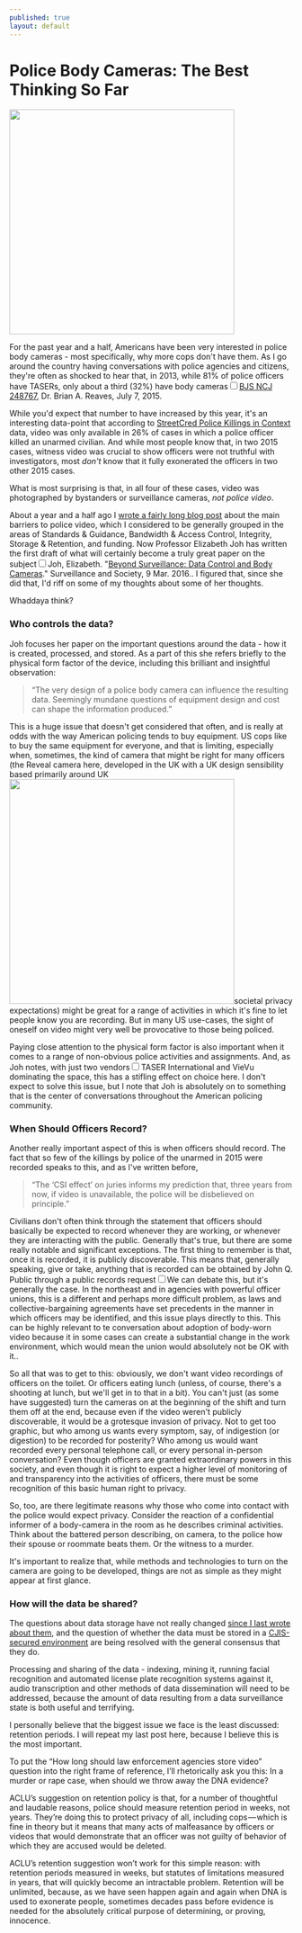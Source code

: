 ```yaml
---
published: true
layout: default
---
```

<h1>Police Body Cameras: The Best Thinking So Far </h1>
<p><img class="left" width="400px" src="https://nselby.github.io/assets/img/body_cameras.png" /></p>

<p>For the past year and a half, Americans have been very interested in police body cameras - most specifically, why more cops don't have them. As I go around the country having conversations with police agencies and citizens, they're often as shocked to hear that, in 2013, while 81% of police officers have TASERs, only about a third (32%) have body cameras<label for="sn-demo" class="margin-toggle sidenote-number"></label><input type="checkbox" id="sn-demo" class="margin-toggle"/><span class="sidenote"><a href="http://www.bjs.gov/index.cfm?ty=pbdetail&iid=5321" target="_blank">BJS NCJ 248767</a>, Dr. Brian A. Reaves, July 7, 2015</span>.</p>

<p>While you'd expect that number to have increased by this year, it's an interesting data-point that according to <a href="http://streetcredsoftware.com/pkic" target="_blank">StreetCred Police Killings in Context</a> data, video was only available in 26% of cases in which a police officer killed an unarmed civilian. And while most people know that, in two 2015 cases, witness video was crucial to show officers were not truthful with investigators, most <em>don't</em> know that it fully exonerated the officers in two other 2015 cases.</p>

<p>What is most surprising is that, in all four of these cases, video was photographed by bystanders or surveillance cameras, <em>not police video</em>.</p>

<p>About a year and a half ago I <a href="https://medium.com/@nselby/barriers-to-officer-worn-video-the-ten-per-cent-challenge-50391ed9d688#.jlouj8bj4" target="_blank">wrote a fairly long blog post</a> about the main barriers to police video, which I considered to be generally grouped in the areas of Standards & Guidance, Bandwidth & Access Control, Integrity, Storage & Retention, and funding. Now Professor Elizabeth Joh has written the first draft of what will certainly become a truly great paper on the subject<label for="sn-demo" class="margin-toggle sidenote-number"></label><input type="checkbox" id="sn-demo" class="margin-toggle"/><span class="sidenote">Joh, Elizabeth. "<a href="http://ssrn.com/abstract=2744159" target="_blank">Beyond Surveillance: Data Control and Body Cameras</a>." Surveillance and Society, 9 Mar. 2016.</span>. I figured that, since she did that, I'd riff on some of my thoughts about some of her thoughts. </p>

<p>Whaddaya think?</p> 

<h3>Who controls the data?</h3>
<p>Joh focuses her paper on the important questions around the data - how it is created, processed, and stored. As a part of this she refers briefly to the physical form factor of the device, including this brilliant and insightful observation:</p>

<blockquote>“The very design of a police body camera can influence the resulting data. Seemingly mundane questions of equipment design and cost can shape the information produced.”</blockquote>

<p>This is a huge issue that doesn't get considered that often, and is really at odds with the way American policing tends to buy equipment. US cops like to buy the same equipment for everyone, and that is limiting, especially when, sometimes, the kind of camera that might be right for many officers (the Reveal camera here, developed in the UK with a UK design sensibility based primarily around UK <img class="right" width="400px" src="https://nselby.github.io/assets/img/reveal.png" />societal privacy expectations) might be great for a range of activities in which it's fine to let people know you are recording. But in many US use-cases, the sight of oneself on video might very well be provocative to those being policed.</p>

<p>Paying close attention to the physical form factor is also important when it comes to a range of non-obvious police activities and assignments. And, as Joh notes, with just two vendors<label for="sn-demo" class="margin-toggle sidenote-number"></label><input type="checkbox" id="sn-demo" class="margin-toggle"/><span class="sidenote">TASER International and VieVu</span> dominating the space, this has a stifling effect on choice here. I don't expect to solve this issue, but I note that Joh is absolutely on to something that is the center of conversations throughout the American policing community.</p>

<h3>When Should Officers Record?</h3>
<p>Another really important aspect of this is when officers should record. The fact that so few of the killings by police of the unarmed in 2015 were recorded speaks to this, and as I've written before,</p>

<blockquote>“The ‘CSI effect’ on juries informs my prediction that, three years from now, if video is unavailable, the police will be disbelieved on principle.”</blockquote>

<p>Civilians don't often think through the statement that officers should basically be expected to record whenever they are working, or whenever they are interacting with the public. Generally that's true, but there are some really notable and significant exceptions. The first thing to remember is that, once it is recorded, it is publicly discoverable. This means that, generally speaking, give or take, anything that is recorded can be obtained by John Q. Public through a public records request<label for="sn-demo" class="margin-toggle sidenote-number"></label><input type="checkbox" id="sn-demo" class="margin-toggle"/><span class="sidenote">We can debate this, but it's generally the case. In the northeast and in agencies with powerful officer unions, this is a different and perhaps more difficult problem, as laws and collective-bargaining agreements have set precedents in the manner in which officers may be identified, and this issue plays directly to this. This can be highly relevant to te conversation about adoption of body-worn video because it in some cases can create a substantial change in the work environment, which would mean the union would absolutely not be OK with it.</span>.</p>

<p>So all that was to get to this: obviously, we don't want video recordings of officers on the toilet. Or officers eating lunch (unless, of course, there's a shooting at lunch, but we'll get in to that in a bit). You can't just (as some have suggested) turn the cameras on at the beginning of the shift and turn them off at the end, because even if the video weren't publicly discoverable, it would be a grotesque invasion of privacy. Not to get too graphic, but who among us wants every symptom, say, of indigestion (or digestion) to be recorded for posterity? Who among us would want recorded every personal telephone call, or every personal in-person conversation? Even though officers are granted extraordinary powers in this society, and even though it is right to expect a higher level of monitoring of and transparency into the activities of officers, there must be some recognition of this basic human right to privacy.</p>

<p>So, too, are there legitimate reasons why those who come into contact with the police would expect privacy. Consider the reaction of a confidential informer of a body-camera in the room as he describes criminal activities. Think about the battered person describing, on camera, to the police how their spouse or roommate beats them. Or the witness to a murder. </p>

<p>It's important to realize that, while methods and technologies to turn on the camera are going to be developed, things are not as simple as they might appear at first glance.</p>

<h3>How will the data be shared?</h3>
<p>The questions about data storage have not really changed <a href="https://medium.com/@nselby/barriers-to-officer-worn-video-the-ten-per-cent-challenge-50391ed9d688#.jlouj8bj4" target="_blank">since I last wrote about them</a>, and the question of whether the data must be stored in a <a href="https://www.fbi.gov/about-us/cjis/cjis-security-policy-resource-center" target="_blank">CJIS-secured environment</a> are being resolved with the general consensus that they do.</p>

<p>Processing and sharing of the data - indexing, mining it, running facial recognition and automated license plate recognition systems against it, audio transcription and other methods of data dissemination will need to be addressed, because the amount of data resulting from a data surveillance state is both useful and terrifying.</p>

<p>I personally believe that the biggest issue we face is the least discussed: retention periods. I will repeat my last post here, because I believe this is the most important.   

<p>To put the “How long should law enforcement agencies store video” question into the right frame of reference, I’ll rhetorically ask you this: In a murder or rape case, when should we throw away the DNA evidence?</p>

<p>ACLU’s suggestion on retention policy is that, for a number of thoughtful and laudable reasons, police should measure retention period in weeks, not years. They’re doing this to protect privacy of all, including cops — which is fine in theory but it means that many acts of malfeasance by officers or videos that would demonstrate that an officer was not guilty of behavior of which they are accused would be deleted.</p>

<p>ACLU’s retention suggestion won’t work for this simple reason: with retention periods measured in weeks, but statutes of limitations measured in years, that will quickly become an intractable problem. Retention will be unlimited, because, as we have seen happen again and again when DNA is used to exonerate people, sometimes decades pass before evidence is needed for the absolutely critical purpose of determining, or proving, innocence.</p>

